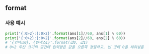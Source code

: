 ## format

### 사용 예시

```python
print('{:0>2}:{:0>2}'.format(ans[1]//60, ans[1] % 60))
print('{:0>2}:{:0>2}'.format(ans[2]//60, ans[2] % 60))
# '{인덱스0}, {인덱스1}'.format(값0, 값1)
# 0>2 두칸 크기의 공간에 입력받은 값을 오른쪽 정렬하고, 빈 곳에 0을 채워넣음
```
